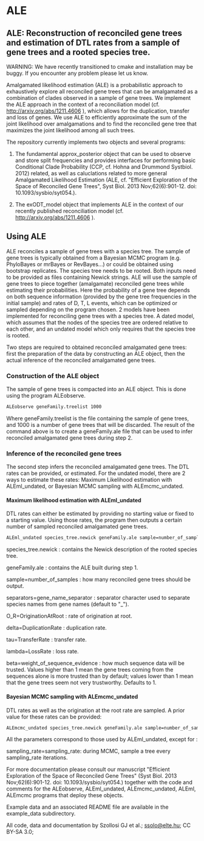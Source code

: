 ALE
===
## ALE: Reconstruction of reconciled gene trees and estimation of DTL rates from a sample of gene trees and a rooted species tree.


WARNING: We have recently transitioned to cmake and installation may be buggy. If you encounter any problem please let us know.   

Amalgamated likelihood estimation (ALE) is a probabilistic approach to exhaustively explore all reconciled gene trees that can be amalgamated as a combination of clades observed in a sample of gene trees. We implement the ALE approach in the context of a reconciliation model (cf. http://arxiv.org/abs/1211.4606 ), which allows for the duplication, transfer and loss of genes. We use ALE to efficiently approximate the sum of the joint likelihood over amalgamations and to find the reconciled gene tree that maximizes the joint likelihood among all such trees.   

The repository currently implements two objects and several programs:

1. The fundamental approx_posterior object that can be used to observe and store split frequencies and provides interfaces for performing basic Conditional Clade Probability (CCP, cf. Hohna and Drummond Systbiol. 2012) related, as well as caluclations related to more general Amalgamated Likelihood Estimation (ALE, cf. "Efficient Exploration of the Space of Reconciled Gene Trees", Syst Biol. 2013 Nov;62(6):901-12. doi: 10.1093/sysbio/syt054.).  

2. The exODT_model object that implements ALE in the context of our recently published reconciliation model (cf. http://arxiv.org/abs/1211.4606 ).

## Using ALE
ALE reconciles a sample of gene trees with a species tree. The sample of gene trees is typically obtained from a Bayesian MCMC program (e.g. PhyloBayes or mrBayes or RevBayes...) or could be obtained using bootstrap replicates. The species tree needs to be rooted. Both inputs need to be provided as files containing Newick strings. ALE will use the sample of gene trees to piece together (amalgamate) reconciled gene trees while estimating their probabilities. Here the probability of a gene tree depends on both sequence information (provided by the gene tree frequencies in the initial sample) and rates of D, T, L events, which can be optimized or sampled depending on the program chosen. 2 models have been implemented for reconciling gene trees with a species tree. A dated model, which assumes that the nodes of the species tree are ordered relative to each other, and an undated model which only requires that the species tree is rooted.

Two steps are required to obtained reconciled amalgamated gene trees: first the preparation of the data by constructing an ALE object, then the actual inference of the reconciled amalgamated gene trees.

### Construction of the ALE object
The sample of gene trees is compacted into an ALE object. This is done using the program ALEobserve.
```sh
ALEobserve geneFamily.treelist 1000  
```
Where geneFamily.treelist is the file containing the sample of gene trees, and 1000 is a number of gene trees that will be discarded. The result of the command above is to create a geneFamily.ale file that can be used to infer reconciled amalgamated gene trees during step 2.


### Inference of the reconciled gene trees

The second step infers the reconciled amalgamated gene trees. The DTL rates can be provided, or estimated. For the undated model, there are 2 ways to estimate these rates: Maximum Likelihood estimation with ALEml_undated, or Bayesian MCMC sampling with ALEmcmc_undated.

#### Maximum likelihood estimation with ALEml_undated
DTL rates can either be estimated by providing no starting value or fixed to a starting value. Using those rates, the program then outputs a certain number of sampled reconciled amalgamated gene trees.
```sh
ALEml_undated species_tree.newick geneFamily.ale sample=number_of_samples separators=gene_name_separator O_R=OriginationAtRoot delta=DuplicationRate tau=TransferRate lambda=LossRate beta=weight_of_sequence_evidence
```
species_tree.newick : contains the Newick description of the rooted species tree.

geneFamily.ale : contains the ALE built during step 1.

sample=number_of_samples : how many reconciled gene trees should be output.

separators=gene_name_separator : separator character used to separate species names from gene names (default to "_").

O_R=OriginationAtRoot : rate of origination at root.

delta=DuplicationRate : duplication rate.

tau=TransferRate : transfer rate.

lambda=LossRate : loss rate.

beta=weight_of_sequence_evidence : how much sequence data will be trusted. Values higher than 1 mean the gene trees coming from the sequences alone is more trusted than by default; values lower than 1 mean that the gene trees seem not very trustworthy. Defaults to 1.

#### Bayesian MCMC sampling with ALEmcmc_undated
DTL rates as well as the origination at the root rate are sampled. A prior value for these rates can be provided:
```sh
ALEmcmc_undated species_tree.newick geneFamily.ale sample=number_of_samples separators=gene_name_separator O_R=OriginationAtRootPrior delta=DuplicationRatePrior tau=TransferRatePrior lambda=LossRatePrior sampling_rate=sampling_rate beta=weight_of_sequence_evidence
```
All the parameters correspond to those used by ALEml_undated, except for :

sampling_rate=sampling_rate: during MCMC, sample a tree every sampling_rate iterations.

For more documentation please consult our manuscript "Efficient Exploration of the Space of Reconciled Gene Trees" (Syst Biol. 2013 Nov;62(6):901-12. doi: 10.1093/sysbio/syt054.) together with the code and comments for the ALEobserve, ALEml_undated, ALEmcmc_undated, ALEml, ALEmcmc programs that deploy these objects.

Example data and an associated README file are available in the example_data subdirectory.   

All code, data and documentation by Szollosi GJ et al.; ssolo@elte.hu; CC BY-SA 3.0;
